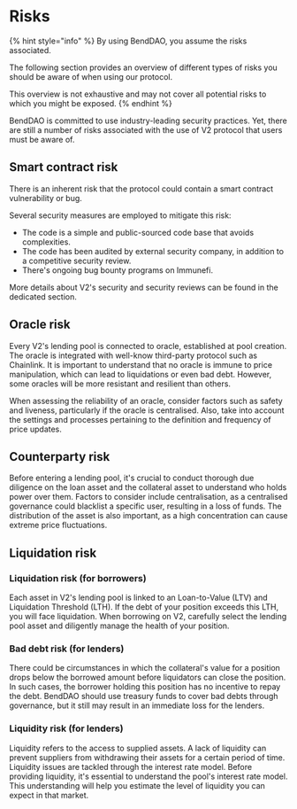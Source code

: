 # Risks

{% hint style="info" %}
By using BendDAO, you assume the risks associated.

The following section provides an overview of different types of risks you should be aware of when using our protocol.

This overview is not exhaustive and may not cover all potential risks to which you might be exposed.
{% endhint %}

BendDAO is committed to use industry-leading security practices. Yet, there are still a number of risks associated with the use of V2 protocol that users must be aware of.

## Smart contract risk

There is an inherent risk that the protocol could contain a smart contract vulnerability or bug.

Several security measures are employed to mitigate this risk:

* The code is a simple and public-sourced code base that avoids complexities.
* The code has been audited by external security company, in addition to a competitive security review.
* There's ongoing bug bounty programs on Immunefi.

More details about V2's security and security reviews can be found in the dedicated section.

## Oracle risk

Every V2's lending pool is connected to oracle, established at pool creation. The oracle is integrated with well-know third-party protocol such as Chainlink. It is important to understand that no oracle is immune to price manipulation, which can lead to liquidations or even bad debt. However, some oracles will be more resistant and resilient than others.

When assessing the reliability of an oracle, consider factors such as safety and liveness, particularly if the oracle is centralised. Also, take into account the settings and processes pertaining to the definition and frequency of price updates.

## Counterparty risk

Before entering a lending pool, it's crucial to conduct thorough due diligence on the loan asset and the collateral asset to understand who holds power over them. Factors to consider include centralisation, as a centralised governance could blacklist a specific user, resulting in a loss of funds. The distribution of the asset is also important, as a high concentration can cause extreme price fluctuations.

## Liquidation risk

### Liquidation risk (for borrowers)

Each asset in V2's lending pool is linked to an Loan-to-Value (LTV) and Liquidation Threshold (LTH). If the debt of your position exceeds this LTH, you will face liquidation. When borrowing on V2, carefully select the lending pool asset and diligently manage the health of your position.

### Bad debt risk (for lenders)

There could be circumstances in which the collateral's value for a position drops below the borrowed amount before liquidators can close the position. In such cases, the borrower holding this position has no incentive to repay the debt. BendDAO should use treasury funds to cover bad debts through governance, but it still may result in an immediate loss for the lenders.

### Liquidity risk (for lenders)

Liquidity refers to the access to supplied assets. A lack of liquidity can prevent suppliers from withdrawing their assets for a certain period of time. Liquidity issues are tackled through the interest rate model. Before providing liquidity, it's essential to understand the pool's interest rate model. This understanding will help you estimate the level of liquidity you can expect in that market.
